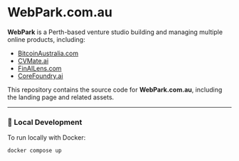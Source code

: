 # WebPark.com.au

**WebPark** is a Perth-based venture studio building and managing multiple online products, including:
- [BitcoinAustralia.com](https://bitcoinaustralia.com)
- [CVMate.ai](https://cvmate.ai)
- [FinAILens.com](https://finailens.com)
- [CoreFoundry.ai](https://corefoundry.ai)

This repository contains the source code for **WebPark.com.au**, including the landing page and related assets.

---

### 🧰 Local Development

To run locally with Docker:
```bash
docker compose up
